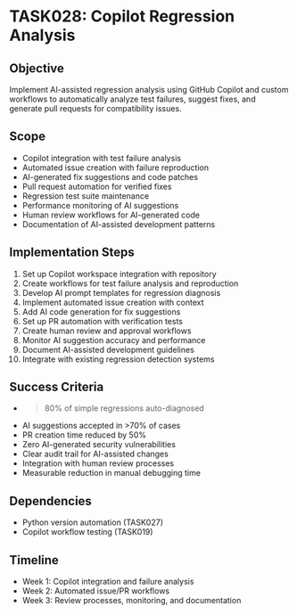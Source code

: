# TASK028: Copilot Regression Analysis

## Objective
Implement AI-assisted regression analysis using GitHub Copilot and custom workflows to automatically analyze test failures, suggest fixes, and generate pull requests for compatibility issues.

## Scope
- Copilot integration with test failure analysis
- Automated issue creation with failure reproduction
- AI-generated fix suggestions and code patches
- Pull request automation for verified fixes
- Regression test suite maintenance
- Performance monitoring of AI suggestions
- Human review workflows for AI-generated code
- Documentation of AI-assisted development patterns

## Implementation Steps
1. Set up Copilot workspace integration with repository
2. Create workflows for test failure analysis and reproduction
3. Develop AI prompt templates for regression diagnosis
4. Implement automated issue creation with context
5. Add AI code generation for fix suggestions
6. Set up PR automation with verification tests
7. Create human review and approval workflows
8. Monitor AI suggestion accuracy and performance
9. Document AI-assisted development guidelines
10. Integrate with existing regression detection systems

## Success Criteria
- >80% of simple regressions auto-diagnosed
- AI suggestions accepted in >70% of cases
- PR creation time reduced by 50%
- Zero AI-generated security vulnerabilities
- Clear audit trail for AI-assisted changes
- Integration with human review processes
- Measurable reduction in manual debugging time

## Dependencies
- Python version automation (TASK027)
- Copilot workflow testing (TASK019)

## Timeline
- Week 1: Copilot integration and failure analysis
- Week 2: Automated issue/PR workflows
- Week 3: Review processes, monitoring, and documentation

